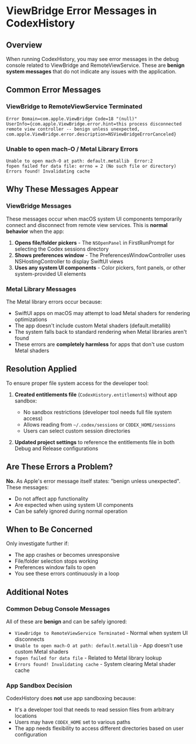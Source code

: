 # ViewBridge Error Messages in CodexHistory

## Overview
When running CodexHistory, you may see error messages in the debug console related to ViewBridge and RemoteViewService. These are **benign system messages** that do not indicate any issues with the application.

## Common Error Messages

### ViewBridge to RemoteViewService Terminated
```
Error Domain=com.apple.ViewBridge Code=18 "(null)" 
UserInfo={com.apple.ViewBridge.error.hint=this process disconnected remote view controller -- benign unless unexpected, 
com.apple.ViewBridge.error.description=NSViewBridgeErrorCanceled}
```

### Unable to open mach-O / Metal Library Errors
```
Unable to open mach-O at path: default.metallib  Error:2
fopen failed for data file: errno = 2 (No such file or directory)
Errors found! Invalidating cache
```

## Why These Messages Appear

### ViewBridge Messages
These messages occur when macOS system UI components temporarily connect and disconnect from remote view services. This is **normal behavior** when the app:

1. **Opens file/folder pickers** - The `NSOpenPanel` in FirstRunPrompt for selecting the Codex sessions directory
2. **Shows preferences window** - The PreferencesWindowController uses NSHostingController to display SwiftUI views
3. **Uses any system UI components** - Color pickers, font panels, or other system-provided UI elements

### Metal Library Messages
The Metal library errors occur because:
- SwiftUI apps on macOS may attempt to load Metal shaders for rendering optimizations
- The app doesn't include custom Metal shaders (default.metallib)
- The system falls back to standard rendering when Metal libraries aren't found
- These errors are **completely harmless** for apps that don't use custom Metal shaders

## Resolution Applied

To ensure proper file system access for the developer tool:

1. **Created entitlements file** (`CodexHistory.entitlements`) without app sandbox:
   - No sandbox restrictions (developer tool needs full file system access)
   - Allows reading from `~/.codex/sessions` or `CODEX_HOME/sessions`
   - Users can select custom session directories

2. **Updated project settings** to reference the entitlements file in both Debug and Release configurations

## Are These Errors a Problem?

**No.** As Apple's error message itself states: "benign unless unexpected". These messages:
- Do not affect app functionality
- Are expected when using system UI components
- Can be safely ignored during normal operation

## When to Be Concerned

Only investigate further if:
- The app crashes or becomes unresponsive
- File/folder selection stops working
- Preferences window fails to open
- You see these errors continuously in a loop

## Additional Notes

### Common Debug Console Messages
All of these are **benign** and can be safely ignored:
- `ViewBridge to RemoteViewService Terminated` - Normal when system UI disconnects
- `Unable to open mach-O at path: default.metallib` - App doesn't use custom Metal shaders
- `fopen failed for data file` - Related to Metal library lookup
- `Errors found! Invalidating cache` - System clearing Metal shader cache

### App Sandbox Decision
CodexHistory does **not** use app sandboxing because:
- It's a developer tool that needs to read session files from arbitrary locations
- Users may have `CODEX_HOME` set to various paths
- The app needs flexibility to access different directories based on user configuration
